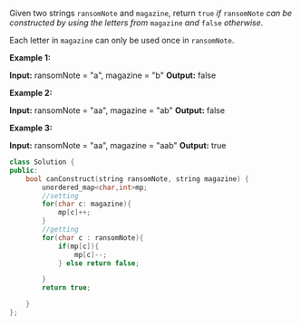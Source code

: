 Given two strings `ransomNote` and `magazine`, return `true` _if_ `ransomNote` _can be constructed by using the letters from_ `magazine` _and_ `false` _otherwise_.

Each letter in `magazine` can only be used once in `ransomNote`.

**Example 1:**

**Input:** ransomNote = "a", magazine = "b"
**Output:** false

**Example 2:**

**Input:** ransomNote = "aa", magazine = "ab"
**Output:** false

**Example 3:**

**Input:** ransomNote = "aa", magazine = "aab"
**Output:** true

```cpp
class Solution {
public:
    bool canConstruct(string ransomNote, string magazine) {
        unordered_map<char,int>mp;
        //setting
        for(char c: magazine){
            mp[c]++;   
        }
        //getting
        for(char c : ransomNote){
            if(mp[c]){
                mp[c]--;
            } else return false;

        }
        return true;

    }
};
```